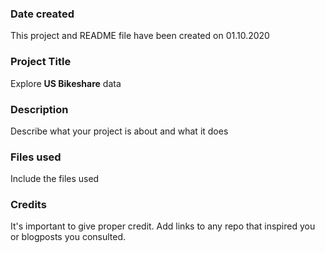 ### Date created
This project and README file have been created on 01.10.2020

### Project Title
Explore **US Bikeshare** data

### Description
Describe what your project is about and what it does

### Files used
Include the files used

### Credits
It's important to give proper credit. Add links to any repo that inspired you or blogposts you consulted.
